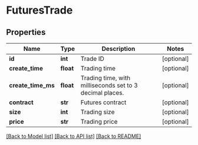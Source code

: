 # FuturesTrade

## Properties
Name | Type | Description | Notes
------------ | ------------- | ------------- | -------------
**id** | **int** | Trade ID | [optional] 
**create_time** | **float** | Trading time | [optional] 
**create_time_ms** | **float** | Trading time, with milliseconds set to 3 decimal places. | [optional] 
**contract** | **str** | Futures contract | [optional] 
**size** | **int** | Trading size | [optional] 
**price** | **str** | Trading price | [optional] 

[[Back to Model list]](../README.md#documentation-for-models) [[Back to API list]](../README.md#documentation-for-api-endpoints) [[Back to README]](../README.md)



